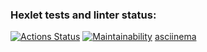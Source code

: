 ### Hexlet tests and linter status:
[![Actions Status](https://github.com/grittyzavr/frontend-project-44/workflows/hexlet-check/badge.svg)](https://github.com/grittyzavr/frontend-project-44/actions)
[![Maintainability](https://api.codeclimate.com/v1/badges/898eac2aadd8fe2f8efa/maintainability)](https://codeclimate.com/github/grittyzavr/frontend-project-44/maintainability)
[asciinema](https://asciinema.org/a/qeoiXQqrBFubxYZH0FBo1bnik)
